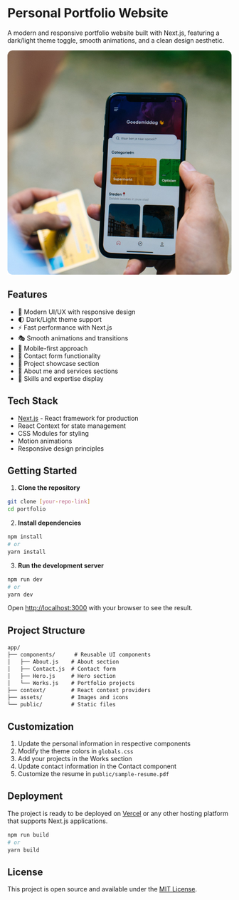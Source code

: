 # Personal Portfolio Website

A modern and responsive portfolio website built with Next.js, featuring a dark/light theme toggle, smooth animations, and a clean design aesthetic.

![Portfolio Preview](public/work-1.png)

## Features

- 🎨 Modern UI/UX with responsive design
- 🌓 Dark/Light theme support
- ⚡ Fast performance with Next.js
- 🎭 Smooth animations and transitions
- 📱 Mobile-first approach
- 📧 Contact form functionality
- 💼 Project showcase section
- 📝 About me and services sections
- 🎯 Skills and expertise display

## Tech Stack

- [Next.js](https://nextjs.org/) - React framework for production
- React Context for state management
- CSS Modules for styling
- Motion animations
- Responsive design principles

## Getting Started

1. **Clone the repository**
```bash
git clone [your-repo-link]
cd portfolio
```

2. **Install dependencies**
```bash
npm install
# or
yarn install
```

3. **Run the development server**
```bash
npm run dev
# or
yarn dev
```

Open [http://localhost:3000](http://localhost:3000) with your browser to see the result.

## Project Structure

```
app/
├── components/      # Reusable UI components
│   ├── About.js    # About section
│   ├── Contact.js  # Contact form
│   ├── Hero.js     # Hero section
│   └── Works.js    # Portfolio projects
├── context/        # React context providers
├── assets/         # Images and icons
└── public/         # Static files
```

## Customization

1. Update the personal information in respective components
2. Modify the theme colors in `globals.css`
3. Add your projects in the Works section
4. Update contact information in the Contact component
5. Customize the resume in `public/sample-resume.pdf`

## Deployment

The project is ready to be deployed on [Vercel](https://vercel.com) or any other hosting platform that supports Next.js applications.

```bash
npm run build
# or
yarn build
```

## License

This project is open source and available under the [MIT License](LICENSE).
